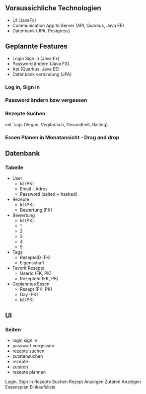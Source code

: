 ## Voraussichliche Technologien 
- UI (JavaFx)
- Communication App to Server (API, Quarkus, Java EE)
- Datenbank (JPA, Postgress)


## Geplannte Features
- Login Sign in (Java Fx)
- Password ändern (Java FX)
- Api (Quarkus, Java EE)
- Datenbank verbindung (JPA)
### Log in, Sign in
### Password ändern bzw vergessen
### Rezepte Suchen 
mit Tags (Vegan, Vegitarisch, Gesundheit, Raiting)
### Essen Planen in Monatansicht - Drag and drop

## Datenbank
### Tabelle
- User
    - Id (PK)
    - Email - Adres
    - Password (salted + hashed)
- Rezepte
    - Id (PK)
    - Bewertung (FK)
- Bewertung
    - Id (PK)
    - 1
    - 2
    - 3
    - 4
    - 5
- Tags
    - RezepteID (FK)
    - Eigenschaft
- Favorit Rezepts
    - UserId (FK, PK)
    - RezepteId (FK, PK)
- Geplanntes Essen 
    - Rezept (FK, PK)
    - Day (PK) 
    - Id  (PK)

## UI
### Seiten 
- login sign in 
- passwort vergessen
- rezepte suchen 
- zutatensuchen
- rezepte 
- zutaten
- rezepte plannen 





Login, Sign In
Rezepte Suchen
Rezept Anzeigen
Zutaten Anzeigen
Essensplan
Einkaufsliste